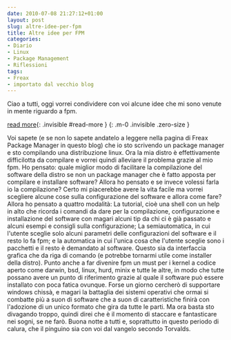 ```yaml
---
date: 2010-07-08 21:27:12+01:00
layout: post
slug: altre-idee-per-fpm
title: Altre idee per FPM
categories:
- Diario
- Linux
- Package Management
- Riflessioni
tags:
- Freax
- importato dal vecchio blog
---
```


Ciao a tutti, oggi vorrei condividere con voi alcune idee che mi sono venute in mente riguardo a fpm.

<!--more-->
[read more](){: .invisible #read-more }
{: .m-0 .invisible .zero-size }

Voi sapete (e se non lo sapete andatelo a leggere nella pagina di Freax Package Manager in questo blog) che io sto scrivendo un package manager e sto compilando una distribuzione linux. Ora la mia distro è effettivamente difficilotta da compilare e vorrei quindi alleviare il problema grazie al mio fpm. Ho pensato: quale miglior modo di facilitare la compilazione del software della distro se non un package manager che è fatto apposta per compilare e installare software? Allora ho pensato e se invece volessi farla io la compilazione? Certo mi piacerebbe avere la vita facile ma vorrei scegliere alcune cose sulla configurazione del software e allora come fare?
Allora ho pensato a quattro modalità: La tutorial, cioè una shell con un help in alto che ricorda i comandi da dare per la compilazione, configurazione e installazione del software con magari alcuni tip da chi ci è già passato e alcuni esempi e consigli sulla configurazione; La semiautomatica, in cui l'utente sceglie solo alcuni parametri delle configurazioni del software e il resto lo fa fpm; e la automatica in cui l'unica cosa che l'utente sceglie sono i pacchetti e il resto è demandato al software. Questo sia da interfaccia grafica che da riga di comando (e potrebbe tornarmi utile come installer della distro). Punto anche a far divenire fpm un must per i kernel a codice aperto come darwin, bsd, linux, hurd, minix e tutte le altre, in modo che tutte possano avere un punto di riferimento grazie al quale il software può essere installato con poca fatica ovunque. Forse un giorno cercherò di supportare windows chissà, e magari la battaglia dei sistemi operativi che ormai si combatte più a suon di software che a suon di caratteristiche finirà con l'adozione di un unico formato che gira da tutte le parti. Ma ora basta sto divagando troppo, quindi direi che è il momento di staccare e fantasticare nei sogni, se ne farò. Buona notte a tutti e, soprattutto in questo periodo di calura, che il pinguino sia con voi dal vangelo secondo Torvalds.
